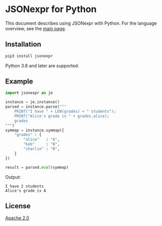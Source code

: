 # JSONexpr for Python

This document describes using JSONexpr with Python.
For the language overview, see the [main page](https://github.com/markuskimius/jsonexpr).


## Installation

```sh
pip3 install jsonexpr
```

Python 3.8 and later are supported.


## Example

```python
import jsonexpr as je

instance = je.instance()
parsed = instance.parse("""
    PRINT("I have " + LEN(grades) + " students");
    PRINT("Alice's grade is " + grades.alice);
    grades
""")
symmap = instance.symmap({
    "grades" : {
        "alice"   : "A",
        "bob"     : "B",
        "charlie" : "B",
    }
})

result = parsed.eval(symmap)
```

Output:

```
I have 2 students
Alice's grade is A
```


## License

[Apache 2.0](https://github.com/markuskimius/jsonexpr/blob/main/LICENSE)

